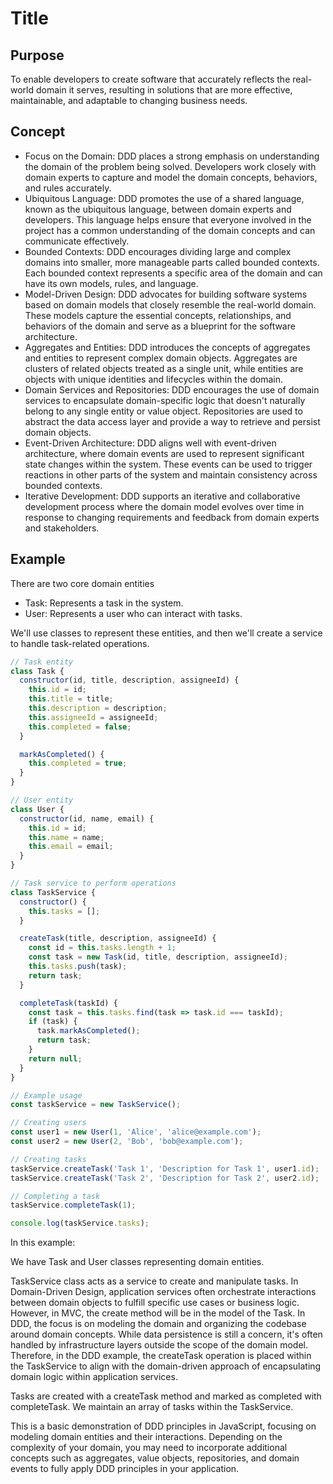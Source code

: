 # Title

## Purpose

To enable developers to create software that accurately reflects the real-world domain it serves, resulting in solutions that are more effective, maintainable, and adaptable to changing business needs.

## Concept

* Focus on the Domain: DDD places a strong emphasis on understanding the domain of the problem being solved. Developers work closely with domain experts to capture and model the domain concepts, behaviors, and rules accurately.
* Ubiquitous Language: DDD promotes the use of a shared language, known as the ubiquitous language, between domain experts and developers. This language helps ensure that everyone involved in the project has a common understanding of the domain concepts and can communicate effectively.
* Bounded Contexts: DDD encourages dividing large and complex domains into smaller, more manageable parts called bounded contexts. Each bounded context represents a specific area of the domain and can have its own models, rules, and language.
* Model-Driven Design: DDD advocates for building software systems based on domain models that closely resemble the real-world domain. These models capture the essential concepts, relationships, and behaviors of the domain and serve as a blueprint for the software architecture.
* Aggregates and Entities: DDD introduces the concepts of aggregates and entities to represent complex domain objects. Aggregates are clusters of related objects treated as a single unit, while entities are objects with unique identities and lifecycles within the domain.
* Domain Services and Repositories: DDD encourages the use of domain services to encapsulate domain-specific logic that doesn't naturally belong to any single entity or value object. Repositories are used to abstract the data access layer and provide a way to retrieve and persist domain objects.
* Event-Driven Architecture: DDD aligns well with event-driven architecture, where domain events are used to represent significant state changes within the system. These events can be used to trigger reactions in other parts of the system and maintain consistency across bounded contexts.
* Iterative Development: DDD supports an iterative and collaborative development process where the domain model evolves over time in response to changing requirements and feedback from domain experts and stakeholders.

## Example

There are two core domain entities

* Task: Represents a task in the system.
* User: Represents a user who can interact with tasks.

We'll use classes to represent these entities, and then we'll create a service to handle task-related operations.

```javascript
// Task entity
class Task {
  constructor(id, title, description, assigneeId) {
    this.id = id;
    this.title = title;
    this.description = description;
    this.assigneeId = assigneeId;
    this.completed = false;
  }

  markAsCompleted() {
    this.completed = true;
  }
}

// User entity
class User {
  constructor(id, name, email) {
    this.id = id;
    this.name = name;
    this.email = email;
  }
}

// Task service to perform operations
class TaskService {
  constructor() {
    this.tasks = [];
  }

  createTask(title, description, assigneeId) {
    const id = this.tasks.length + 1;
    const task = new Task(id, title, description, assigneeId);
    this.tasks.push(task);
    return task;
  }

  completeTask(taskId) {
    const task = this.tasks.find(task => task.id === taskId);
    if (task) {
      task.markAsCompleted();
      return task;
    }
    return null;
  }
}

// Example usage
const taskService = new TaskService();

// Creating users
const user1 = new User(1, 'Alice', 'alice@example.com');
const user2 = new User(2, 'Bob', 'bob@example.com');

// Creating tasks
taskService.createTask('Task 1', 'Description for Task 1', user1.id);
taskService.createTask('Task 2', 'Description for Task 2', user2.id);

// Completing a task
taskService.completeTask(1);

console.log(taskService.tasks);
```

In this example:

We have Task and User classes representing domain entities.

TaskService class acts as a service to create and manipulate tasks. In Domain-Driven Design, application services often orchestrate interactions between domain objects to fulfill specific use cases or business logic. However, in MVC, the create method will be in the model of the Task. In DDD, the focus is on modeling the domain and organizing the codebase around domain concepts. While data persistence is still a concern, it's often handled by infrastructure layers outside the scope of the domain model. Therefore, in the DDD example, the createTask operation is placed within the TaskService to align with the domain-driven approach of encapsulating domain logic within application services.

Tasks are created with a createTask method and marked as completed with completeTask.
We maintain an array of tasks within the TaskService.

This is a basic demonstration of DDD principles in JavaScript, focusing on modeling domain entities and their interactions. Depending on the complexity of your domain, you may need to incorporate additional concepts such as aggregates, value objects, repositories, and domain events to fully apply DDD principles in your application.

